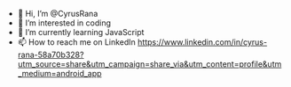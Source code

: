 - 👋 Hi, I’m @CyrusRana
- 👀 I’m interested in coding
- 🌱 I’m currently learning JavaScript 
- 📫 How to reach me on LinkedIn https://www.linkedin.com/in/cyrus-rana-58a70b328?utm_source=share&utm_campaign=share_via&utm_content=profile&utm_medium=android_app

<!---
CyrusRana/CyrusRana is a ✨ special ✨ repository because its `README.md` (this file) appears on your GitHub profile.
You can click the Preview link to take a look at your changes.
--->
